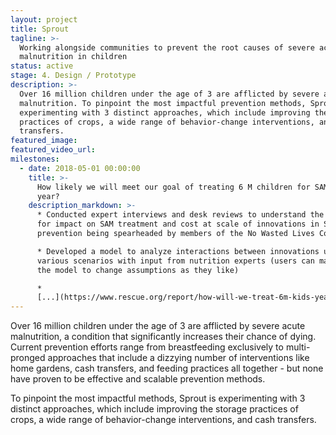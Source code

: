 ```yaml
---
layout: project
title: Sprout
tagline: >-
  Working alongside communities to prevent the root causes of severe acute
  malnutrition in children
status: active
stage: 4. Design / Prototype
description: >-
  Over 16 million children under the age of 3 are afflicted by severe acute
  malnutrition. To pinpoint the most impactful prevention methods, Sprout is
  experimenting with 3 distinct approaches, which include improving the storage
  practices of crops, a wide range of behavior-change interventions, and cash
  transfers.
featured_image:
featured_video_url:
milestones:
  - date: 2018-05-01 00:00:00
    title: >-
      How likely we will meet our goal of treating 6 M children for SAM per
      year?
    description_markdown: >-
      * Conducted expert interviews and desk reviews to understand the potential
      for impact on SAM treatment and cost at scale of innovations in SAM
      prevention being spearheaded by members of the No Wasted Lives Coalition

      * Developed a model to analyze interactions between innovations under
      various scenarios with input from nutrition experts (users can manipulate
      the model to change assumptions as they like)

      *
      [...](https://www.rescue.org/report/how-will-we-treat-6m-kids-year-sam-2020)&nbsp;
---
```


Over 16 million children under the age of 3 are afflicted by severe acute malnutrition, a condition that significantly increases their chance of dying. Current prevention efforts range from breastfeeding exclusively to multi-pronged approaches that include a dizzying number of interventions like home gardens, cash transfers, and feeding practices all together - but none have proven to be effective and scalable prevention methods.

To pinpoint the most impactful methods, Sprout is experimenting with 3 distinct approaches, which include improving the storage practices of crops, a wide range of behavior-change interventions, and cash transfers.